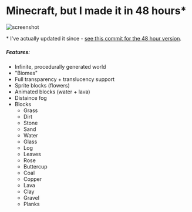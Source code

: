 # Minecraft, but I made it in 48 hours*

![screenshot](screenshots/1.png)

\* I've actually updated it since - [see this commit for the 48 hour version](https://github.com/jdah/minecraft-weekend/tree/cb19738305804b5734faa7118c1c784f26ff9463).

##### Features:
- Infinite, procedurally generated world
- "Biomes"
- Full transparency + translucency support
- Sprite blocks (flowers)
- Animated blocks (water + lava)
- Distaince fog
- Blocks
  - Grass
  - Dirt
  - Stone
  - Sand
  - Water
  - Glass
  - Log
  - Leaves
  - Rose
  - Buttercup
  - Coal
  - Copper
  - Lava
  - Clay
  - Gravel
  - Planks
